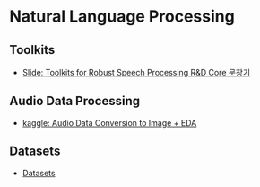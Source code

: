 # Natural Language Processing

## Toolkits

- [Slide: Toolkits for Robust Speech Processing R&D Core 문창기](https://www.slideshare.net/ChangGiMoon/toolkits-for-robust-speech-processing)

## Audio Data Processing

- [kaggle: Audio Data Conversion to Image + EDA](https://www.kaggle.com/timolee/audio-data-conversion-to-images-eda)

## Datasets

- [Datasets](nlp_datasets.md)

